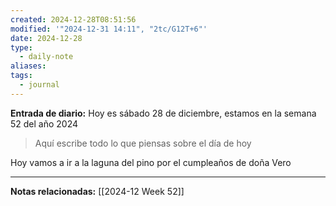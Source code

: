 ```yaml
---
created: 2024-12-28T08:51:56
modified: '"2024-12-31 14:11", "2tc/G12T+6"'
date: 2024-12-28
type:
  - daily-note
aliases: 
tags:
  - journal
---
```

**Entrada de diario:** 
Hoy es sábado 28 de diciembre, estamos en la semana 52 del año 2024

> Aquí escribe todo lo que piensas sobre el día de hoy

Hoy vamos a ir a la laguna del pino por el cumpleaños de doña Vero


----
**Notas relacionadas:**
[[2024-12 Week 52]]
